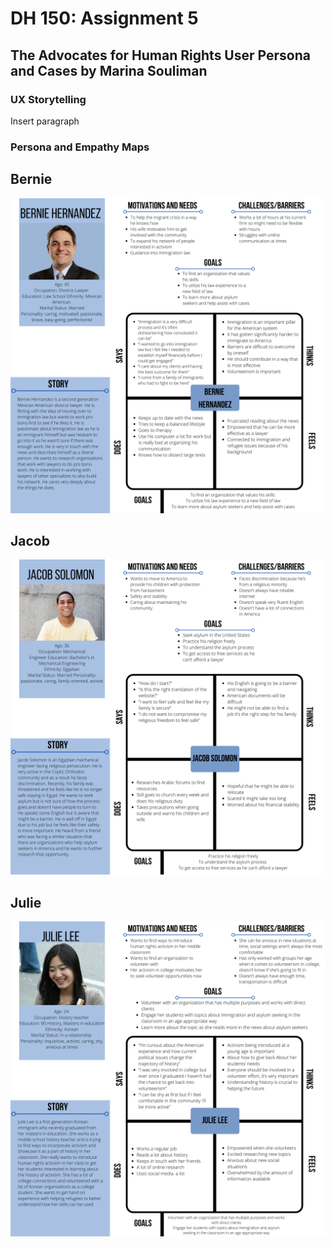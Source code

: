 # DH 150: Assignment 5 
## The Advocates for Human Rights User Persona and Cases by Marina Souliman 

### UX Storytelling
Insert paragraph 

### Persona and Empathy Maps 

## Bernie 
<img src="./Bernie_Map.png">

## Jacob
<img src="./Jacob_Map.png"> 

## Julie 
<img src="./Julie_Map.png">

